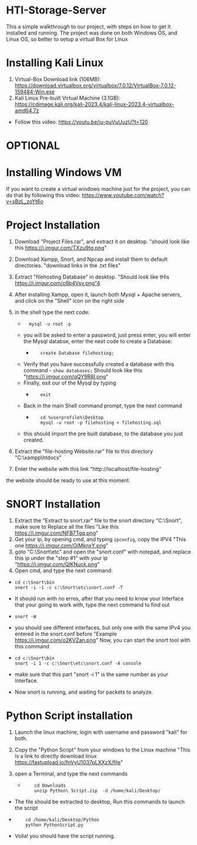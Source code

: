 # HTI-Storage-Server
This a simple walkthrough to our project, with steps on how to get it installed and running.
The project was done on both Windows OS, and Linux OS, so better to setup a virtual Box for Linux


# Installing Kali Linux

1. Virtual-Box Download link (106MB): https://download.virtualbox.org/virtualbox/7.0.12/VirtualBox-7.0.12-159484-Win.exe
2. Kali Linux Pre-built Virtual Machine (3.1GB): https://cdimage.kali.org/kali-2023.4/kali-linux-2023.4-virtualbox-amd64.7z
- Follow this video: https://youtu.be/iu-puVuUuzU?t=120



# OPTIONAL
# Installing Windows VM
If you want to create a virtual windows machine just for the project, 
you can do that by following this video: https://www.youtube.com/watch?v=sBzL_zoYt6o



# Project Installation

1. Download "Project Files.rar", and extract it on desktop. "should look like this https://i.imgur.com/TXzu9tg.png"
2. Download Xampp, Snort, and Npcap and install them to default directories. "download links in the .txt files"
3. Extract "filehosting Database" in desktop. "Should look like tHis https://i.imgur.com/c6b4Vsv.png"4
4. After installing Xampp, open it, launch both Mysql + Apache servers, and click on the "Shell" icon on the right side
5. in the shell type the next code:
      - ```
          mysql -u root -p
        ```
   - you will be asked to enter a password, just press enter, you will enter the Mysql databse, enter the next code to create a Database:
      - ```
           create Database filehosting;
        ```
   - Verify that you have successfully created a database with this command
         - ```
           show databases;
           ```
     Should look like this "https://i.imgur.com/qQY9R8l.png"
   - Finally, exit our of the Mysql by typing
      - ```
           exit
        ```
   - Back in the main Shell command prompt, type the next command
      - ```
           cd %userprofile%\Desktop
           mysql -u root -p filehosting < filehosting.sql
        ```
   - this should import the pre built database, to the database you just created.

6. Extract the "file-hosting Website.rar" file to this directory "C:\xampp\htdocs" 
7. Enter the website with this link "http://localhost/file-hosting"

the website should be ready to use at this moment.






# SNORT Installation

1. Extract the "Extract to snort.rar" file to the snort directory "C:\Snort", make sure to Replace all the files "Like this https://i.imgur.com/NFB7Tgq.png"
2. Get your ip, by opening cmd, and typing ``` ipconfig ```, copy the IPV4 "This one https://i.imgur.com/OiMknxY.png"
3. goto "C:\Snort\etc" and open the "snort.conf" with notepad, and replace this ip under the "step #1" with your ip "https://i.imgur.com/QIKNuck.png"
4. Open cmd, and type the next command:


- ```
  cd c:\Snort\bin
  snort -i -1 -c c:\Snort\etc\snort.conf -T
  ```

- It should run with no erros, after that you need to know your Interface that your going to work with, type the next command to find out
- ```
  snort -W
  ```
- you should see different interfaces, but only one with the same IPv4 you entered in the snort.conf before "Example https://i.imgur.com/o2KVZan.png"
Now, you can start the snort tool with this command
- ```
  cd c:\Snort\bin
  snort -i 1 -c c:\Snort\etc\snort.conf -A console
  ```
- make sure that this part "snort -i 1" is the same number as your interface.
- Now snort is running, and waiting for packets to analyze.



# Python Script installation

1. Launch the linux machine, login with username and password "kali" for both.
2. Copy the "Python Script" from your windows to the Linux machine "This is a link to directly download linux https://fastupload.io/fnVyU1037pLXXzX/file"
3. open a Terminal, and type the next commands

      - ```
            cd Downloads
            unzip Python\ Script.zip  -d /home/kali/Desktop/
        ```

- The file should be extracted to desktop, Run this commands to launch the script
- ```
      cd /home/kali/Desktop/Python
      python PythonScript.py
  ```

- Voila! you should have the script running.
